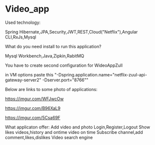 # Video_app
Used technology:

Spring Hibernate,JPA,Security,JWT,REST,Cloud("Netflix"),Angular CLI,RxJs,Mysql

What do you need install to run this application?

Mysql Workbench,Java,Zipkin,RabitMQ



You have to create second configuration for WideoAppZull

in VM options paste this "-Dspring.application.name="netflix-zuul-api-gateway-server2" -Dserver.port="8766""





Below are links to some photo of applications:

https://imgur.com/WFJwcOw

https://imgur.com/B96XaL9

https://imgur.com/5Csa69F



What applicaton offer:
Add video and photo
Login,Register,Logout
Show likes videos,history and ontime video on time
Subscribe channel,add comment,likes,dislikes
Video search engine


